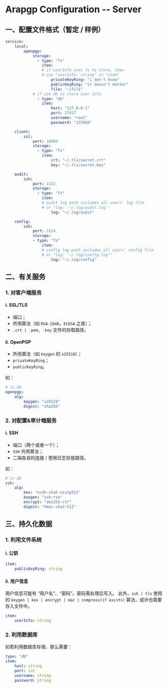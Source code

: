 # Arapgp Configuration -- Server

## 一、配置文件格式（暂定 / 样例）

```yaml
service:
    local:
        openpgp:
            storage:
              - type: "fs"
                item:
                # if userInfo uses fs to store, then
                # use "userInfo: string" in "item"
                    privateKeyRing: "i don't know"
                    publicKeyRing: "it doesn't matter"
                    file: "~/file"
            # if use db to store user info
              - type: "db"
                item:
                    host: "127.0.0.1"
                    port: 27017
                    username: "root"
                    password: "123456"

    client:
        ssl:
            port: 10080
            storage:
              - type: "fs"
                item:
                    crt: "~/.tls/secret.crt"
                    key: "~/.tls/secret.key"

    audit:
        ssh:
            port: 2222
            storage:
              - type: "fs"
                item:
                # audit log path includes all users' log file
                # or "log: '~/.log/audit.log'"
                    log: "~/.log/audit"

    config:
        ssh:
            port: 2224
            storage:
            - type: "fs"
                item:
                # config log path includes all users' config file
                # or "log: '~/.log/config.log'"
                    log: "~/.log/config"
```

## 二、有关服务

### 1. 对客户端服务

#### i. SSL/TLS

* 端口；
* 所用算法（如 `RSA-2048`，`ECDSA` 之类）；
* `.crt | .pem, .key` 文件的存取路径。

#### ii. OpenPGP

* 所用算法（如 `keygen` 的 `x25519`）；
* `privateKeyRing`；
* `publicKeyRing`。

如：

```yaml
# in db
openpgp:
    alg:
        keygen: "x25519"
        digest: "sha256"
```

### 2. 对配置&审计端服务

#### i. SSH

* 端口（两个或者一个）；
* `SSH` 共用算法；
* 二端各自的连接 / 使用日志存放路径。

如：

```yaml
# in db
ssh:
    alg:
        kex: "ecdh-sha2-nistp521"
        keygen: "ssh-rsa"
        encrypt: "aes256-ctr"
        digest: "hmac-sha2-512"
```

## 三、持久化数据

### 1. 利用文件系统

#### i. 公钥

```yaml
item:
    publicKeyRing: string
```

#### ii. 用户信息

用户信息可能有 “用户名”、“密码”。密码需处理后写入。
此外，`ssh / tls` 使用的 `keygen | kex | encrypt | mac | compress(if exists)` 算法，或许也需要存入文件中。

```yaml
item:
    userInfo: string
```

### 2. 利用数据库

如若利用数据库存储，那么需要：

```yaml
type: "db"
item:
    host: string
    port: int
    username: string
    password: string
```
